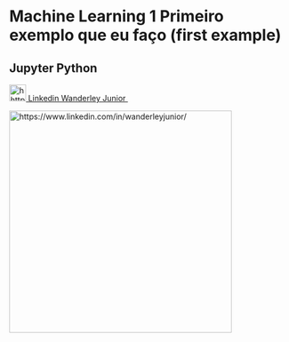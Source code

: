 # Machine Learning 1 Primeiro exemplo que eu faço (first example)
## Jupyter Python

<p>
  <a href="https://www.linkedin.com/in/wanderleyjunior/" rel="nofollow noreferrer">
    <img src="https://i.stack.imgur.com/gVE0j.png" alt="hhttps://www.linkedin.com/in/wanderleyjunior/" width="30"> 
    <a href="https://www.linkedin.com/in/wanderleyjunior/">Linkedin Wanderley Junior </a>
  </a> &nbsp; 

<p align="left">
  <a href="https://www.linkedin.com/in/wanderleyjunior/">
  <img src="https://goproconsultancy.com/wp-content/uploads/2018/12/e-recruitments-machine-learnning-840x430.jpg" alt="https://www.linkedin.com/in/wanderleyjunior/" width="400" title="Projeto Python Django">
</a>  
</p>
